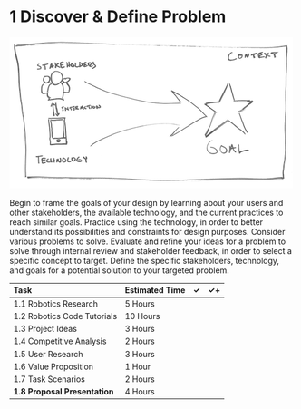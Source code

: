 # 1 Discover & Define Problem

![](../../.gitbook/assets/phase-1-process.png)

Begin to frame the goals of your design by learning about your users and other stakeholders, the available technology, and the current practices to reach similar goals. Practice using the technology, in order to better understand its possibilities and constraints for design purposes. Consider various problems to solve. Evaluate and refine your ideas for a problem to solve through internal review and stakeholder feedback, in order to select a specific concept to target. Define the specific stakeholders, technology, and goals for a potential solution to your targeted problem.

| Task | Estimated Time | ✓ | ✓+ |
| :--- | :--- | :--- | :--- |
| 1.1 Robotics Research | 5 Hours |  |  |
| 1.2 Robotics Code Tutorials | 10 Hours |  |  |
| 1.3 Project Ideas | 3 Hours |  |  |
| 1.4 Competitive Analysis | 2 Hours |  |  |
| 1.5 User Research | 3 Hours |  |  |
| 1.6 Value Proposition | 1 Hour |  |  |
| 1.7 Task Scenarios | 2 Hours |  |  |
| **1.8 Proposal Presentation** | 4 Hours |  |  |



